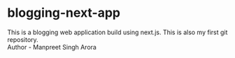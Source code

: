 # blogging-next-app

This is a blogging web application build using next.js. This is also my first git repository.<br>
Author - Manpreet Singh Arora
